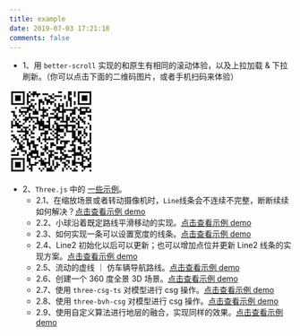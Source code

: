 ```yaml
---
title: example
date: 2019-07-03 17:21:10
comments: false
---
```


- 1、用 `better-scroll` 实现的和原生有相同的滚动体验，以及上拉加载 & 下拉刷新。（你可以点击下面的二维码图片，或者手机扫码来体验）

<a href="../my-example/bs-pullup-pulldown" style="width: 100px">![bs-pullup-pulldown](/images/qr-bs-pullup-pulldown.png)</a>

- 2、`Three.js` 中的 [一些示例](../my-example/three-demo)。
  - 2.1、在缩放场景或者转动摄像机时，`Line`线条会不连续不完整，断断续续如何解决？[点击查看示例 demo](../my-example/three-demo/line-display-none.html)
  - 2.2、小球沿着既定路线平滑移动的实现。[点击查看示例 demo](../my-example/three-demo/sphere-sport.html)
  - 2.3、如何实现一条可以设置宽度的线条。[点击查看示例 demo](../my-example/three-demo/line-fat.html)
  - 2.4、Line2 初始化以后可以更新；也可以增加点位并更新 Line2 线条的实现方案。[点击查看示例 demo](../my-example/three-demo/line2-update.html)
  - 2.5、流动的虚线 ｜ 仿车辆导航路线。[点击查看示例 demo](../my-example/three-demo/dashed-fluid-road.html)
  - 2.6、创建一个 360 度全景 3D 场景。[点击查看示例 demo](../my-example/three-demo/simple-3d-scene.html)
  - 2.7、使用 `three-csg-ts` 对模型进行 csg 操作。[点击查看示例 demo](../my-example/three-demo/three-csg-ts.html)
  - 2.8、使用 `three-bvh-csg` 对模型进行 csg 操作。[点击查看示例 demo](../my-example/three-demo/three-bvh-csg.html)
  - 2.9、使用自定义算法进行地层的融合，实现同样的效果。[点击查看示例 demo](../my-example/three-demo/custom-merge-layer.html)
